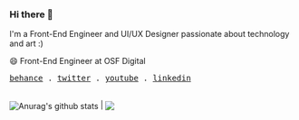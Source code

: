 ### Hi there 👋

I'm a Front-End Engineer and UI/UX Designer passionate about technology and art :)

😄 Front-End Engineer at OSF Digital 

<samp>
  <a href="https://behance.net/kaio_espindola">behance</a> .
  <a href="https://twitter.com/blackaio">twitter</a> .
  <a href="https://youtube.com/blackaio">youtube</a> .
  <a href="https://www.linkedin.com/in/kaio-almeida-espindola/">linkedin</a>
</samp>

<br/>
<br/>

<img align="center" src="https://github-readme-stats.vercel.app/api?username=kaioespindola&show_icons=true&include_all_commits=true&theme=buefy&hide_border=true" alt="Anurag's github stats" /> | <img align="center" src="https://github-readme-stats.vercel.app/api/top-langs/?username=kaioespindola&layout=compact&theme=buefy&hide_border=true" />

<!--
**kaioespindola/kaioespindola** is a ✨ _special_ ✨ repository because its `README.md` (this file) appears on your GitHub profile.

Here are some ideas to get you started:

- 🔭 I’m currently working on ...
- 🌱 I’m currently learning ...
- 👯 I’m looking to collaborate on ...
- 🤔 I’m looking for help with ...
- 💬 Ask me about ...
- 📫 How to reach me: ...
- 😄 Pronouns: ...
- ⚡ Fun fact: ...
-->
